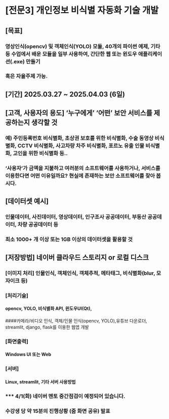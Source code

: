 # [전문3] 개인정보 비식별 자동화 기술 개발


## [목표] 
### 영상인식(opencv) 및 객체인식(YOLO) 모듈, 40개의 파이썬 예제, 기타 등 수업에서 배운 모듈을 일부 사용하여, 간단한 웹 또는 윈도우 애플리케이션(.exe) 만들기
### 혹은 자율주제 가능.

## [기간] 2025.03.27 ~ 2025.04.03 (6일)

## [고객, 사용자의 용도] ‘누구에게’ ‘어떤’ 보안 서비스를 제공하는지 생각할 것
### 예) 주민등록번호 비식별화, 초상권 보호를 위한 비식별화, 수술 동영상 비식별화, CCTV 비식별화, 사고차량 차주 비식별화, 포르노 유출 인물 비식별화, 고인을 위한 비식별화 등..
### ‘사용자’가 금액을 지불하고 여러분의 소프트웨어를 사용하거나, 서비스를 이용한다면 어떤 이유일까요? 현실에 존재하는 보안 소프트웨어를 찾아 봅시다.

## [데이터셋 예시]
### 인물데이터, 사진데이터, 영상데이터, 인구조사 공공데이터,  부동산 공공데이터, 차량 공공데이터 등
### 최소 1000+ 개 이상 또는 1GB 이상의 데이터셋을 활용할 것

## [저장방법] 네이버 클라우드 스토리지 or 로컬 디스크

### [이미지 처리] 인물인식, 객체인식, 객체추적, 메타태그, 비식별화(blur, 모자이크 등)

### [처리기술] 
#### opencv, YOLO, 비식별화 API, 윈도우UI(Qt), 
####카메라/비디오 인식, 객체/인물 인식(opencv, YOLO),유튜브 다운로더, streamlit, django, flask를 이용한 웹앱 개발

### [화면출력]
#### Windows UI 또는 Web

### [서버]
#### Linux, streamlit, 기타 서버 사용방법


### *** 4/1(화) 네이버 멘토 중간점검이 예정되어 있습니다.
### 수강생 당 약 15분의 진행상황 (줌 화면 공유) 발표
